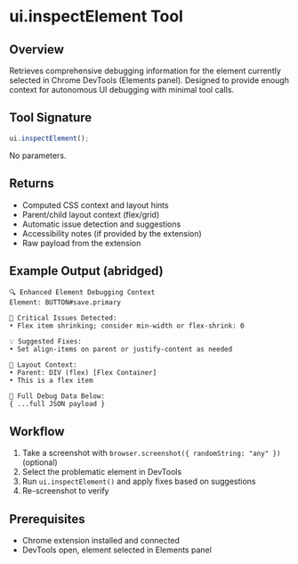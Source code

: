 # ui.inspectElement Tool

## Overview

Retrieves comprehensive debugging information for the element currently selected in Chrome DevTools (Elements panel). Designed to provide enough context for autonomous UI debugging with minimal tool calls.

## Tool Signature

```typescript
ui.inspectElement();
```

No parameters.

## Returns

- Computed CSS context and layout hints
- Parent/child layout context (flex/grid)
- Automatic issue detection and suggestions
- Accessibility notes (if provided by the extension)
- Raw payload from the extension

## Example Output (abridged)

```
🔍 Enhanced Element Debugging Context
Element: BUTTON#save.primary

🚨 Critical Issues Detected:
• Flex item shrinking; consider min-width or flex-shrink: 0

💡 Suggested Fixes:
• Set align-items on parent or justify-content as needed

📐 Layout Context:
• Parent: DIV (flex) [Flex Container]
• This is a flex item

📄 Full Debug Data Below:
{ ...full JSON payload }
```

## Workflow

1. Take a screenshot with `browser.screenshot({ randomString: "any" })` (optional)
2. Select the problematic element in DevTools
3. Run `ui.inspectElement()` and apply fixes based on suggestions
4. Re-screenshot to verify

## Prerequisites

- Chrome extension installed and connected
- DevTools open, element selected in Elements panel
